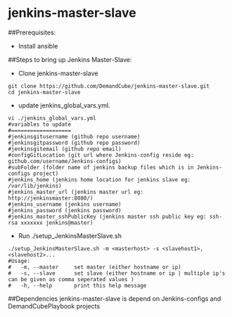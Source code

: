 jenkins-master-slave
====================

##Prerequisites:
- Install ansible


##Steps to bring up Jenkins Master-Slave:
- Clone jenkins-master-slave
```
git clone https://github.com/DemandCube/jenkins-master-slave.git
cd jenkins-master-slave
```
- update jenkins_global_vars.yml.
```
vi ./jenkins_global_vars.yml
#variables to update
#===================
#jenkinsgitusername (github repo username)
#jenkinsgitpassword (github repo password)
#jenkinsgitemail (github repo email)
#configGitLocation (git url where Jenkins-config reside eg: github.com/username/Jenkins-configs)
#subFolder (folder name of jenkins backup files which is in Jenkins-configs project)
#jenkins_home (jenkins home location for jenkins slave eg: /var/lib/jenkins)
#jenkins_master_url (jenkins master url eg: http://jenkinsmaster:8080/)
#jenkins_username (jenkins username)
#jenkins_password (jenkins password)
#jenkins_master_sshPublicKey (jenkins master ssh public key eg: ssh-rsa xxxxxxx jenkins@master)

```
- Run ./setup_JenkinsMasterSlave.sh
```
./setup_JenkinsMasterSlave.sh -m <masterhost> -s <slavehost1>,<slavehost2>...
#Usage:
#	-m, --master     set master (either hostname or ip)
#	-s, --slave		 set slave (either hostname or ip | multiple ip's can be given as comma seperated values )
#	-h, --help		 print this help message
```
##Dependencies
jenkins-master-slave is depend on Jenkins-configs and DemandCubePlaybook projects
